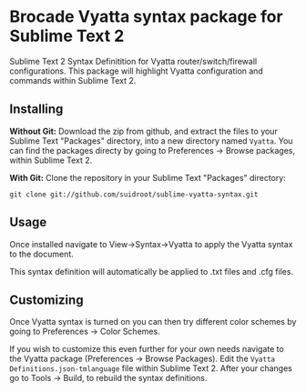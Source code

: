 # Brocade Vyatta syntax package for Sublime Text 2

Sublime Text 2 Syntax Definitition for Vyatta router/switch/firewall configurations. This package will highlight Vyatta configuration and commands within Sublime Text 2.

## Installing

**Without Git:** Download the zip from github, and extract the files to your Sublime Text "Packages" directory, into a new directory named `Vyatta`. You can find the packages directy by going to Preferences -> Browse packages, within Sublime Text 2.

**With Git:** Clone the repository in your Sublime Text "Packages" directory:

    git clone git://github.com/suidroot/sublime-vyatta-syntax.git

## Usage
Once installed navigate to View->Syntax->Vyatta to apply the Vyatta syntax to the document.

This syntax definition will automatically be applied to .txt files and .cfg files.

## Customizing
Once Vyatta syntax is turned on you can then try different color schemes by going to Preferences -> Color Schemes.

If you wish to customize this even further for your own needs navigate to the Vyatta package (Preferences -> Browse Packages). Edit the `Vyatta Definitions.json-tmlanguage` file within Sublime Text 2. After your changes go to Tools -> Build, to rebuild the syntax definitions.

